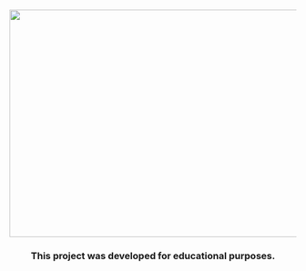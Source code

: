 <h3 align="center"><a href="https://assault.cubers.net/" target="_blank" rel="noreferrer"> <img src="https://upload.wikimedia.org/wikipedia/en/thumb/6/6d/AssaultCube_logo.svg/1920px-AssaultCube_logo.svg.png" alt="" width="800" height="400"/></a></h3>
<h3 align="center">This project was developed for educational purposes.</h3>
